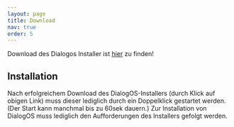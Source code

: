 ```yaml
---
layout: page
title: Download
nav: true
order: 5
---
```



Download des Dialogos Installer ist [hier](example.com) zu finden! 


## Installation

Nach erfolgreichem Download des DialogOS-Installers (durch Klick auf obigen Link) muss dieser
lediglich durch ein Doppelklick gestartet werden. (Der Start kann manchmal bis zu 60sek dauern.)
Zur Installation von DialogOS muss lediglich den Aufforderungen des Installers gefolgt werden.



  



